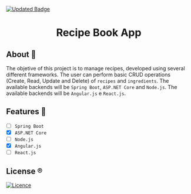 [![Updated Badge](https://badges.pufler.dev/updated/VictorGVC/ProjectMultilanguage-Node)](https://github.com/MateusFS99/RecipeBook/commits/main)

<h1 align="center">Recipe Book App</h1>

## About 🎯

The objetive of this project is to manage recipes, developed using several different frameworks. The user can perform basic CRUD operations (Create, Read, Update and Delete) of ``recipes`` and ``ingredients``. 
The available backends will be ``Spring Boot``, ``ASP.NET Core`` and ``Node.js``.
The available backends will be ``Angular.js`` e ``React.js``.

## Features 🌟

- [ ] ``Spring Boot``
- [x] ``ASP.NET Core``
- [ ] ``Node.js``
- [x] ``Angular.js``
- [ ] ``React.js``

## License ®️

[![Licence](https://img.shields.io/github/license/Ileriayo/markdown-badges?style=for-the-badge)](./LICENSE)
